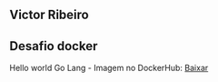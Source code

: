 ## Victor Ribeiro

## Desafio docker 

Hello world Go Lang - Imagem no DockerHub: [Baixar](https://hub.docker.com/repository/docker/jvictorjy/codeeducation) 
